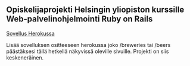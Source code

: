 ## Opiskelijaprojekti Helsingin yliopiston kurssille Web-palvelinohjelmointi Ruby on Rails

[Sovellus Herokussa](https://ror-course-student-project.herokuapp.com/)

Lisää sovelluksen ositteeseen herokussa joko /breweries tai /beers päästäksesi tällä hetkellä näkyvissä oleville sivuille. Projekti on siis keskeneräinen.
